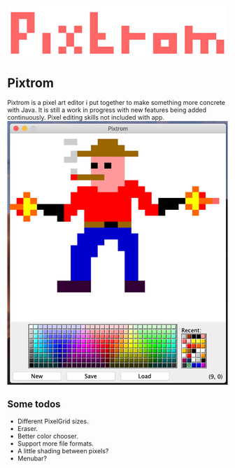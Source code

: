 ![Logo](logo.png)
# Pixtrom
Pixtrom is a pixel art editor i put together to make something more concrete with Java. It is still a work in progress with new features being added continuously. Pixel editing skills not included with app.
![app](app.png)

## Some todos
* Different PixelGrid sizes.
* Eraser.
* Better color chooser.
* Support more file formats.
* A little shading between pixels?
* Menubar?
